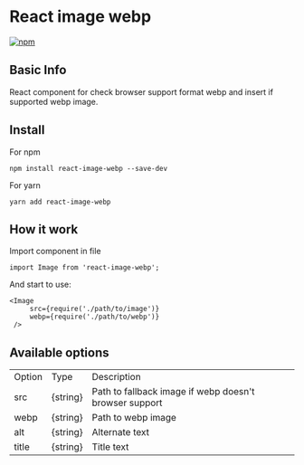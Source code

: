 # React image webp
[![npm][npm]][npm-url]

## Basic Info
React component for check browser support format webp and insert if supported webp image.

## Install
For npm
```
npm install react-image-webp --save-dev
```
For yarn
```
yarn add react-image-webp
```

## How it work

Import component in file
```
import Image from 'react-image-webp';
```

And start to use:
```
<Image
     src={require('./path/to/image')}
     webp={require('./path/to/webp')}
 />
 ```
## Available options
 <table>
 <tr>
 <td>Option</td>
 <td>Type</td>
 <td>Description</td>
 </tr>
 <tr>
 <td>src</td>
 <td>{string}</td>
 <td>Path to fallback image if webp doesn't browser support</td>
 </tr>
 <tr>
 <td>webp</td>
 <td>{string}</td>
 <td>Path to webp image</td>
 </tr>
 <tr>
 <td>alt</td>
 <td>{string}</td>
 <td>Alternate text</td>
 </tr>
 <tr>
 <td>title</td>
 <td>{string}</td>
 <td>Title text</td>
 </tr>
 </table>

[npm]: https://img.shields.io/npm/v/multi-loader.svg
[npm-url]: https://www.npmjs.com/package/react-image-webp